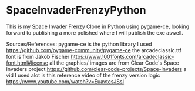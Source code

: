 # SpaceInvaderFrenzyPython
This is my Space Invader Frenzy Clone in Python using pygame-ce, looking forward to publishing a more 
polished where I will publish the exe aswell. 


Sources/References:
pygame-ce is the python library I used https://github.com/pygame-community/pygame-ce
the arcadeclassic.ttf font is from Jakob Fischer https://www.1001fonts.com/arcadeclassic-font.html#license
all the graphics/ images are from Clear Code's Space Invaders project https://github.com/clear-code-projects/Space-invaders
a vid I used alot is this reference video of the frenzy version logic https://www.youtube.com/watch?v=EuavtcsJSsI
